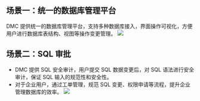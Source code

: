 
## 场景一：统一的数据库管理平台 
DMC 提供统一的数据库管理平台，支持多种数据库接入，界面操作可视化，方便用户进行数据库表结构、视图等操作变更管理。
![](https://qcloudimg.tencent-cloud.cn/trisys/assets/product/images/IRQu_B7z3FzCI2u3F7Yni.svg)

## 场景二：SQL 审批 
- DMC 提供 SQL 安全审计，用户提交 SQL 数据变更后，对 SQL 语法进行安全审计，保证 SQL 输入的规范性和安全性。
- 对于企业用户，通过工单管理，规范 SQL 变更、权限申请等流程，提升企业管理数据库的效率。 
![](https://qcloudimg.tencent-cloud.cn/trisys/assets/product/images/YTtPizcrtjWTNe54G0zno.svg)